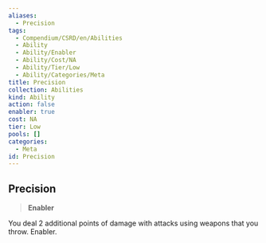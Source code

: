 ```yaml
---
aliases:
  - Precision
tags:
  - Compendium/CSRD/en/Abilities
  - Ability
  - Ability/Enabler
  - Ability/Cost/NA
  - Ability/Tier/Low
  - Ability/Categories/Meta
title: Precision
collection: Abilities
kind: Ability
action: false
enabler: true
cost: NA
tier: Low
pools: []
categories:
  - Meta
id: Precision
---
```

## Precision    
>**Enabler**  
    
You deal 2 additional points of damage with attacks using weapons that you throw. Enabler.
